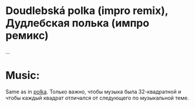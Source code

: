 Doudlebská polka (impro remix), Дудлебская полька (импро ремикс)
=====================
...

Music:
======
Same as in [polka](polka.md). Только важно, чтобы музыка была 32-квадратной и чтобы каждый квадрат отличался от следующего по музыкальной теме.
